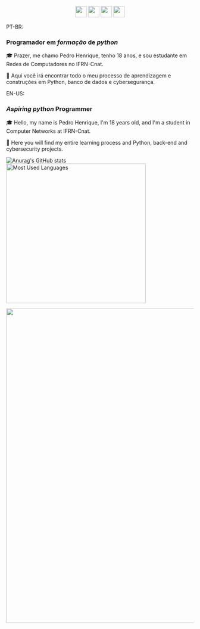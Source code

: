 <div align="center">
    <a href="https://www.linkedin.com/in/pedrohcdsouza/"><img <img height="30px" src="https://img.shields.io/badge/LinkedIn-0077B5?style=for-the-badge&logo=linkedin&logoColor=white" target="_blank"></a>
    <a href="https://www.instagram.com/pedrohcdsouza/" target="blank"><img <img height="30px" src="https://img.shields.io/badge/Instagram-E4405F?style=for-the-badge&logo=instagram&logoColor=white)](https://www.instagram.com/pedrohcdsouza/" target="_blank"></a>  
    <a href="mailto:pedrohcsousa8@hotmail.com" target="blank"><img <img height="30px" src="https://img.shields.io/badge/Microsoft_Outlook-0078D4?style=for-the-badge&logo=microsoft-outlook&logoColor=white" target="_blank"></a>
    <a href="https://t.me/pedrohcdsouza" target="blank"><img <img height="30px" src="https://img.shields.io/badge/Telegram-2CA5E0?style=for-the-badge&logo=telegram&logoColor=white" target="_blank"></a>
</div>


PT-BR: 
### Programador em _formação_ de *python*

🎓 Prazer, me chamo Pedro Henrique, tenho 18 anos, e sou estudante em Redes de Computadores no IFRN-Cnat.

📁 Aqui você irá encontrar todo o meu processo de aprendizagem e construções em Python, banco de dados e cybersegurança.

EN-US:
### _Aspiring_ *python* Programmer

🎓 Hello, my name is Pedro Henrique, I'm 18 years old, and I'm a student in Computer Networks at IFRN-Cnat.

📁 Here you will find my entire learning process and Python, back-end and cybersecurity projects.

![Anurag's GitHub stats](https://github-readme-stats.vercel.app/api?username=pedrohcdsouza&theme=dracula&show_icons=true) <img src = "https://github-readme-stats.vercel.app/api/top-langs/?username=pedrohcdsouza&show_icons=true&layout=compact&theme=dracula" alt="Most Used Languages" width="375px">

<img align="center" src="https://github-readme-activity-graph.vercel.app/graph?username=pedrohcdsouza&theme=dracula&hide_border=false&show_icons=false&custom_title=Grafico%20de%20Contribuição" width="845px"/>






